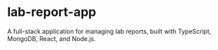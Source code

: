 # lab-report-app
A full-stack application for managing lab reports, built with TypeScript, MongoDB, React, and Node.js. 
